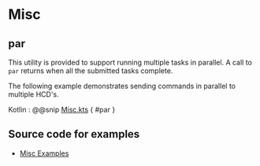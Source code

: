 # Misc

## par

This utility is provided to support running multiple tasks in parallel. A call to `par` returns when all the submitted tasks complete.

The following example demonstrates sending commands in parallel to multiple HCD's.

Kotlin
: @@snip [Misc.kts](../../../../../../examples/src/main/kotlin/esw/ocs/scripts/examples/paradox/MiscExample.kts) { #par }  

## Source code for examples

* [Misc Examples]($github.base_url$/examples/src/main/kotlin/esw/ocs/scripts/examples/paradox/MiscExample.kts)